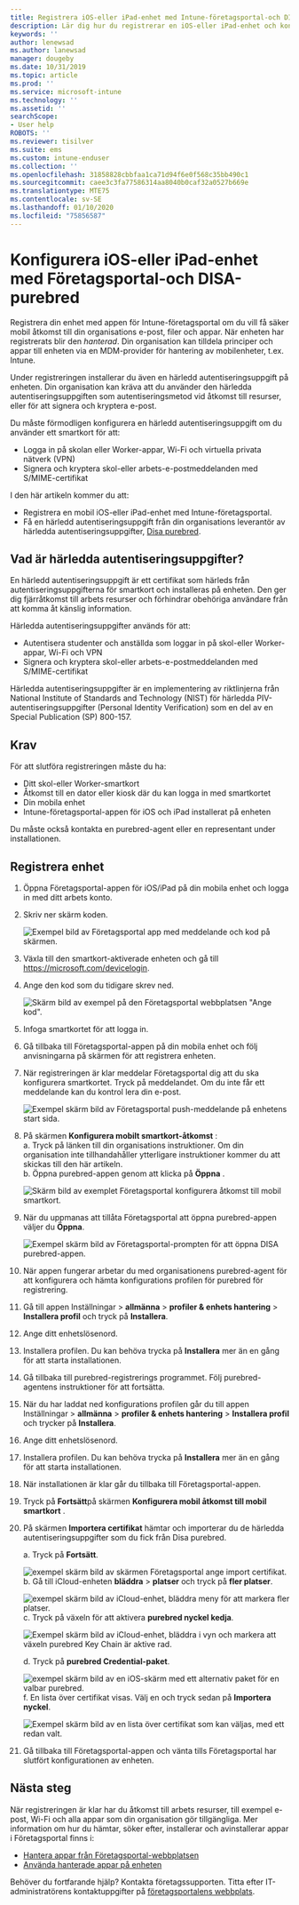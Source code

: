 ```yaml
---
title: Registrera iOS-eller iPad-enhet med Intune-företagsportal-och DISA-purebred
description: Lär dig hur du registrerar en iOS-eller iPad-enhet och konfigurerar autentisering med härledd autentisering med DISA purebred.
keywords: ''
author: lenewsad
ms.author: lanewsad
manager: dougeby
ms.date: 10/31/2019
ms.topic: article
ms.prod: ''
ms.service: microsoft-intune
ms.technology: ''
ms.assetid: ''
searchScope:
- User help
ROBOTS: ''
ms.reviewer: tisilver
ms.suite: ems
ms.custom: intune-enduser
ms.collection: ''
ms.openlocfilehash: 31858828cbbfaa1ca71d94f6e0f568c35bb490c1
ms.sourcegitcommit: caee3c3fa77586314aa8040b0caf32a0527b669e
ms.translationtype: MTE75
ms.contentlocale: sv-SE
ms.lasthandoff: 01/10/2020
ms.locfileid: "75856587"
---
```

# <a name="set-up-ios-or-ipados-device-with-company-portal-and-disa-purebred"></a>Konfigurera iOS-eller iPad-enhet med Företagsportal-och DISA-purebred  

Registrera din enhet med appen för Intune-företagsportal om du vill få säker mobil åtkomst till din organisations e-post, filer och appar. När enheten har registrerats blir den *hanterad*. Din organisation kan tilldela principer och appar till enheten via en MDM-provider för hantering av mobilenheter, t.ex. Intune.  

Under registreringen installerar du även en härledd autentiseringsuppgift på enheten. Din organisation kan kräva att du använder den härledda autentiseringsuppgiften som autentiseringsmetod vid åtkomst till resurser, eller för att signera och kryptera e-post. 

Du måste förmodligen konfigurera en härledd autentiseringsuppgift om du använder ett smartkort för att:

* Logga in på skolan eller Worker-appar, Wi-Fi och virtuella privata nätverk (VPN)
* Signera och kryptera skol-eller arbets-e-postmeddelanden med S/MIME-certifikat  

I den här artikeln kommer du att:  

   * Registrera en mobil iOS-eller iPad-enhet med Intune-företagsportal.  
   * Få en härledd autentiseringsuppgift från din organisations leverantör av härledda autentiseringsuppgifter, [Disa purebred](https://cyber.mil/pki-pke/purebred/).  

## <a name="what-are-derived-credentials"></a>Vad är härledda autentiseringsuppgifter?  
En härledd autentiseringsuppgift är ett certifikat som härleds från autentiseringsuppgifterna för smartkort och installeras på enheten. Den ger dig fjärråtkomst till arbets resurser och förhindrar obehöriga användare från att komma åt känslig information.  

Härledda autentiseringsuppgifter används för att: 
* Autentisera studenter och anställda som loggar in på skol-eller Worker-appar, Wi-Fi och VPN
* Signera och kryptera skol-eller arbets-e-postmeddelanden med S/MIME-certifikat

Härledda autentiseringsuppgifter är en implementering av riktlinjerna från National Institute of Standards and Technology (NIST) för härledda PIV-autentiseringsuppgifter (Personal Identity Verification) som en del av en Special Publication (SP) 800-157.  

## <a name="prerequisites"></a>Krav

 För att slutföra registreringen måste du ha:

* Ditt skol-eller Worker-smartkort
* Åtkomst till en dator eller kiosk där du kan logga in med smartkortet
* Din mobila enhet
* Intune-företagsportal-appen för iOS och iPad installerat på enheten   

Du måste också kontakta en purebred-agent eller en representant under installationen.      

## <a name="enroll-device"></a>Registrera enhet  
1. Öppna Företagsportal-appen för iOS/iPad på din mobila enhet och logga in med ditt arbets konto.  

2. Skriv ner skärm koden.  

    ![Exempel bild av Företagsportal app med meddelande och kod på skärmen.](./media/copy-code-intercede.png)  
3. Växla till den smartkort-aktiverade enheten och gå till https://microsoft.com/devicelogin. 
4. Ange den kod som du tidigare skrev ned.  

    ![Skärm bild av exempel på den Företagsportal webbplatsen "Ange kod".](./media/enter-code-intercede.png)   

5. Infoga smartkortet för att logga in.  
6. Gå tillbaka till Företagsportal-appen på din mobila enhet och följ anvisningarna på skärmen för att registrera enheten.  
7. När registreringen är klar meddelar Företagsportal dig att du ska konfigurera smartkortet. Tryck på meddelandet. Om du inte får ett meddelande kan du kontrol lera din e-post.   

    ![Exempel skärm bild av Företagsportal push-meddelande på enhetens start sida.](./media/action-required-in-app-intercede.png)  
8. På skärmen **Konfigurera mobilt smartkort-åtkomst** :  
    a. Tryck på länken till din organisations instruktioner. Om din organisation inte tillhandahåller ytterligare instruktioner kommer du att skickas till den här artikeln.  
    b. Öppna purebred-appen genom att klicka på **Öppna** .  

    ![Skärm bild av exemplet Företagsportal konfigurera åtkomst till mobil smartkort.](./media/smart-card-open-disa-purebred.png)  
9. När du uppmanas att tillåta Företagsportal att öppna purebred-appen väljer du **Öppna**.   

    ![Exempel skärm bild av Företagsportal-prompten för att öppna DISA purebred-appen.](./media/open-app-prompt-disa-purbred.png)  
10. När appen fungerar arbetar du med organisationens purebred-agent för att konfigurera och hämta konfigurations profilen för purebred för registrering.   
11. Gå till appen Inställningar > **allmänna** > **profiler & enhets hantering** > **Installera profil** och tryck på **Installera**.  
12. Ange ditt enhetslösenord.  
13. Installera profilen. Du kan behöva trycka på **Installera** mer än en gång för att starta installationen. 
14. Gå tillbaka till purebred-registrerings programmet. Följ purebred-agentens instruktioner för att fortsätta.  
 
15. När du har laddat ned konfigurations profilen går du till appen Inställningar > **allmänna** > **profiler & enhets hantering** > **Installera profil** och trycker på **Installera**.   
16.  Ange ditt enhetslösenord.
17. Installera profilen. Du kan behöva trycka på **Installera** mer än en gång för att starta installationen. 
18. När installationen är klar går du tillbaka till Företagsportal-appen.  
19.  Tryck på **Fortsätt**på skärmen **Konfigurera mobil åtkomst till mobil smartkort** .  

20. På skärmen **Importera certifikat** hämtar och importerar du de härledda autentiseringsuppgifter som du fick från Disa purebred.  

    a. Tryck på **Fortsätt**.   

    ![exempel skärm bild av skärmen Företagsportal ange import certifikat.](./media/import-certificate-disa-purebred.png)  
    b. Gå till iCloud-enheten **bläddra** > **platser** och tryck på **fler platser**.  

    ![exempel skärm bild av iCloud-enhet, bläddra meny för att markera fler platser.](./media/icloud-drive-more-locations.png)  
    c. Tryck på växeln för att aktivera **purebred nyckel kedja**.  

    ![Exempel skärm bild av iCloud-enhet, bläddra i vyn och markera att växeln purebred Key Chain är aktive rad.](./media/icloud-drive-enable-purebred-keychain.png)   

    d. Tryck på **purebred Credential-paket**.  

    ![exempel skärm bild av en iOS-skärm med ett alternativ paket för en valbar purebred.](./media/purebred-credential-package.png)  
    f. En lista över certifikat visas. Välj en och tryck sedan på **Importera nyckel**.  

    ![Exempel skärm bild av en lista över certifikat som kan väljas, med ett redan valt.](./media/import-purebred-keychain.png) 
21. Gå tillbaka till Företagsportal-appen och vänta tills Företagsportal har slutfört konfigurationen av enheten.   

## <a name="next-steps"></a>Nästa steg  
När registreringen är klar har du åtkomst till arbets resurser, till exempel e-post, Wi-Fi och alla appar som din organisation gör tillgängliga. Mer information om hur du hämtar, söker efter, installerar och avinstallerar appar i Företagsportal finns i:

* [Hantera appar från Företagsportal-webbplatsen](manage-apps-cpweb.md)  
* [Använda hanterade appar på enheten](use-managed-apps-on-your-device-ios.md)  

Behöver du fortfarande hjälp? Kontakta företagssupporten. Titta efter IT-administratörens kontaktuppgifter på [företagsportalens webbplats](https://go.microsoft.com/fwlink/?linkid=2010980).
